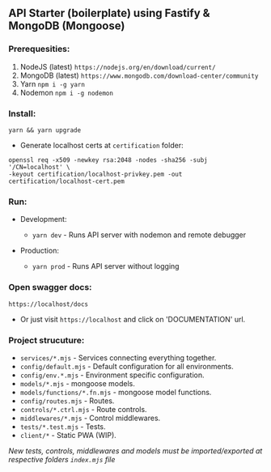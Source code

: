 ## API Starter (boilerplate) using Fastify & MongoDB (Mongoose)

### Prerequesities:
1. NodeJS (latest) `https://nodejs.org/en/download/current/`
2. MongoDB (latest) `https://www.mongodb.com/download-center/community`
3. Yarn `npm i -g yarn`
4. Nodemon `npm i -g nodemon`

### Install:
``` yarn && yarn upgrade ```

- Generate localhost certs at `certification` folder:
```
openssl req -x509 -newkey rsa:2048 -nodes -sha256 -subj '/CN=localhost' \
-keyout certification/localhost-privkey.pem -out certification/localhost-cert.pem
```

### Run:
- Development: 
    * `yarn dev` - Runs API server with nodemon and remote debugger

- Production:
    * `yarn prod` - Runs API server without logging

### Open swagger docs:
``` https://localhost/docs ```
- Or just visit `https://localhost` and click on 'DOCUMENTATION' url.

### Project strucuture:
- `services/*.mjs` - Services connecting everything together.
- `config/default.mjs` - Default configuration for all environments.
- `config/env.*.mjs` - Environment specific configuration.
- `models/*.mjs` - mongoose models.
- `models/functions/*.fn.mjs` - mongoose model functions.
- `config/routes.mjs` - Routes.
- `controls/*.ctrl.mjs` - Route controls.
- `middlewares/*.mjs` - Control middlewares.
- `tests/*.test.mjs` - Tests.
- `client/*` - Static PWA (WIP).

_New tests, controls, middlewares and models must be imported/exported at respective folders `index.mjs` file_